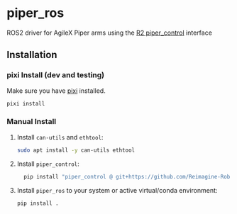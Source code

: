 # piper_ros

ROS2 driver for AgileX Piper arms using the [R2
piper_control](https://github.com/Reimagine-Robotics/piper_control) interface

## Installation

### pixi Install (dev and testing)

Make sure you have [pixi](https://pixi.sh/latest/#installation) installed.

```bash
pixi install
```

### Manual Install

  1.  Install `can-utils` and `ethtool`:

      ```bash
      sudo apt install -y can-utils ethtool
      ```

  2.  Install `piper_control`:

      ```bash
        pip install "piper_control @ git+https://github.com/Reimagine-Robotics/piper_control.git@main"
      ```

  3.  Install `piper_ros` to your system or active virtual/conda environment:

      ```bash
      pip install .
      ```
